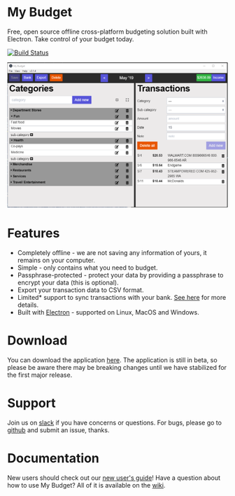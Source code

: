 # My Budget
Free, open source offline cross-platform budgeting solution built with Electron. Take control of your budget today.

[![Build Status](https://my-budget.visualstudio.com/My%20Budget/_apis/build/status/ci?branchName=master)](https://my-budget.visualstudio.com/My%20Budget/_build/latest?definitionId=9&branchName=master)

![MyBudget](images/readme.png)

# Features
- Completely offline - we are not saving any information of yours, it remains on your computer.
- Simple - only contains what you need to budget.
- Passphrase-protected - protect your data by providing a passphrase to encrypt your data (this is optional).
- Export your transaction data to CSV format.
- Limited* support to sync transactions with your bank. [See here](https://github.com/reZach/my-budget/wiki/Creating-a-new-connector) for more details.
- Built with [Electron](https://electronjs.org/) - supported on Linux, MacOS and Windows.

# Download
You can download the application [here](https://rezach.github.io/my-budget/). The application is still in beta, so please be aware there may be breaking changes until we have stabilized for the first major release.

# Support
Join us on [slack](https://join.slack.com/t/my-budget/shared_invite/enQtNjA0NDg1MTI2MzI2LTkxZmI0M2YzMGQ2YzlkMDc1YzkxMjU1M2EyZmI4MjlkYTY3MzgwNzVhMmY2MzJhNmM4OGE0Njc0NDZiMDVkY2U) if you have concerns or questions. For bugs, please go to [github](https://github.com/reZach/my-budget/issues) and submit an issue, thanks.

# Documentation
New users should check out our [new user's guide](https://github.com/reZach/my-budget/wiki/New-user's-guide)!
Have a question about how to use My Budget? All of it is available on the [wiki](https://github.com/reZach/my-budget/wiki).
